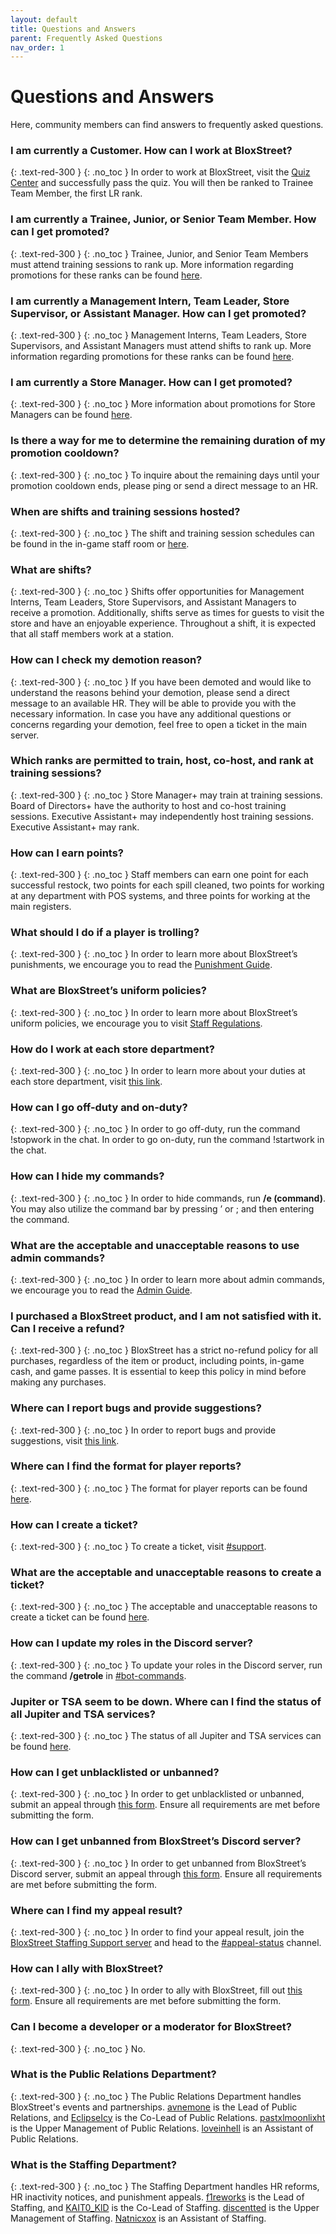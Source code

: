 ```yaml
---
layout: default
title: Questions and Answers
parent: Frequently Asked Questions
nav_order: 1
---
```


# Questions and Answers

Here, community members can find answers to frequently asked questions.

### I am currently a Customer. How can I work at BloxStreet?
{: .text-red-300 }
{: .no_toc }
In order to work at BloxStreet, visit the [Quiz Center](https://www.roblox.com/games/652098479/Quiz-Center) and successfully pass the quiz. You will then be ranked to Trainee Team Member, the first LR rank.

### I am currently a Trainee, Junior, or Senior Team Member. How can I get promoted?
{: .text-red-300 }
{: .no_toc }
Trainee, Junior, and Senior Team Members must attend training sessions to rank up. More information regarding promotions for these ranks can be found [here](https://support.bloxstreet.store/staff-information/staff-promotions.html#trainee-team-member-senior-team-member).

### I am currently a Management Intern, Team Leader, Store Supervisor, or Assistant Manager. How can I get promoted?
{: .text-red-300 }
{: .no_toc }
Management Interns, Team Leaders, Store Supervisors, and Assistant Managers must attend shifts to rank up. More information regarding promotions for these ranks can be found [here](https://support.bloxstreet.store/staff-information/staff-promotions.html#management-intern-assistant-manager).

### I am currently a Store Manager. How can I get promoted?
{: .text-red-300 }
{: .no_toc }
More information about promotions for Store Managers can be found [here](https://support.bloxstreet.store/staff-information/staff-promotions.html#store-manager-store-executive).

### Is there a way for me to determine the remaining duration of my promotion cooldown?
{: .text-red-300 }
{: .no_toc }
To inquire about the remaining days until your promotion cooldown ends, please ping or send a direct message to an HR.

### When are shifts and training sessions hosted? 
{: .text-red-300 }
{: .no_toc }
The shift and training session schedules can be found in the in-game staff room or [here](https://discord.com/channels/323081832071561216/600732254502780928/1133663091784159253).

### What are shifts?
{: .text-red-300 }
{: .no_toc }
Shifts offer opportunities for Management Interns, Team Leaders, Store Supervisors, and Assistant Managers to receive a promotion. Additionally, shifts serve as times for guests to visit the store and have an enjoyable experience. Throughout a shift, it is expected that all staff members work at a station.

### How can I check my demotion reason?
{: .text-red-300 }
{: .no_toc }
If you have been demoted and would like to understand the reasons behind your demotion, please send a direct message to an available HR. They will be able to provide you with the necessary information. In case you have any additional questions or concerns regarding your demotion, feel free to open a ticket in the main server.

### Which ranks are permitted to train, host, co-host, and rank at training sessions? 
{: .text-red-300 }
{: .no_toc }
Store Manager+ may train at training sessions. Board of Directors+ have the authority to host and co-host training sessions. Executive Assistant+ may independently host training sessions. Executive Assistant+ may rank.

### How can I earn points? 
{: .text-red-300 }
{: .no_toc }
Staff members can earn one point for each successful restock, two points for each spill cleaned, two points for working at any department with POS systems, and three points for working at the main registers.

### What should I do if a player is trolling?
{: .text-red-300 }
{: .no_toc }
In order to learn more about BloxStreet’s punishments, we encourage you to read the [Punishment Guide](https://support.bloxstreet.store/guides/punishment-guide.html).

### What are BloxStreet’s uniform policies?
{: .text-red-300 }
{: .no_toc }
In order to learn more about BloxStreet’s uniform policies, we encourage you to visit [Staff Regulations](https://support.bloxstreet.store/staff-information/staff-regulations.html).

### How do I work at each store department?
{: .text-red-300 }
{: .no_toc }
In order to learn more about your duties at each store department, visit [this link](https://support.bloxstreet.store/staff-information/store-jobs.html#store-departments).

### How can I go off-duty and on-duty?
{: .text-red-300 }
{: .no_toc }
In order to go off-duty, run the command !stopwork in the chat. In order to go on-duty, run the command !startwork in the chat.

### How can I hide my commands?
{: .text-red-300 }
{: .no_toc }
In order to hide commands, run **/e (command)**. You may also utilize the command bar by pressing ’ or ; and then entering the command. 

### What are the acceptable and unacceptable reasons to use admin commands?
{: .text-red-300 }
{: .no_toc }
In order to learn more about admin commands, we encourage you to read the [Admin Guide](https://support.bloxstreet.store/guides/admin-guide.html).

### I purchased a BloxStreet product, and I am not satisfied with it. Can I receive a refund?
{: .text-red-300 }
{: .no_toc }
BloxStreet has a strict no-refund policy for all purchases, regardless of the item or product, including points, in-game cash, and game passes. It is essential to keep this policy in mind before making any purchases.

### Where can I report bugs and provide suggestions? 
{: .text-red-300 }
{: .no_toc }
In order to report bugs and provide suggestions, visit [this link](https://discord.com/channels/323081832071561216/1122229192520638514).

### Where can I find the format for player reports?
{: .text-red-300 }
{: .no_toc }
The format for player reports can be found [here](https://support.bloxstreet.store/tickets/player-report-format.html).

### How can I create a ticket?
{: .text-red-300 }
{: .no_toc }
To create a ticket, visit [#support](https://discord.com/channels/323081832071561216/1111320732903952478).

### What are the acceptable and unacceptable reasons to create a ticket?
{: .text-red-300 }
{: .no_toc }
The acceptable and unacceptable reasons to create a ticket can be found [here](https://support.bloxstreet.store/tickets/ticket-creation-reasons.html).

### How can I update my roles in the Discord server?
{: .text-red-300 }
{: .no_toc }
To update your roles in the Discord server, run the command **/getrole** in [#bot-commands](https://discord.com/channels/323081832071561216/600727310890565644).

### Jupiter or TSA seem to be down. Where can I find the status of all Jupiter and TSA services?
{: .text-red-300 }
{: .no_toc }
The status of all Jupiter and TSA services can be found [here](https://status.bloxstreet.store/).

### How can I get unblacklisted or unbanned?
{: .text-red-300 }
{: .no_toc }
In order to get unblacklisted or unbanned, submit an appeal through [this form](https://bit.ly/blacklistbanappeals). Ensure all requirements are met before submitting the form.

### How can I get unbanned from BloxStreet’s Discord server? 
{: .text-red-300 }
{: .no_toc }
In order to get unbanned from BloxStreet’s Discord server, submit an appeal through [this form](https://bit.ly/discordbanappeals). Ensure all requirements are met before submitting the form. 

### Where can I find my appeal result?
{: .text-red-300 }
{: .no_toc }
In order to find your appeal result, join the [BloxStreet Staffing Support server](https://discord.gg/mCT4BxCcuk) and head to the [#appeal-status](https://discord.com/channels/952320451827347537/952325607251902494) channel.

### How can I ally with BloxStreet? 
{: .text-red-300 }
{: .no_toc }
In order to ally with BloxStreet, fill out [this form](https://bit.ly/bloxstreetallianceapplication). Ensure all requirements are met before submitting the form. 

### Can I become a developer or a moderator for BloxStreet?
{: .text-red-300 }
{: .no_toc }
No.

### What is the Public Relations Department?
{: .text-red-300 }
{: .no_toc }
The Public Relations Department handles BloxStreet's events and partnerships. [avnemone](https://www.roblox.com/users/293019760/profile) is the Lead of Public Relations, and [EclipseIcy](https://www.roblox.com/users/1247632079/profile) is the Co-Lead of Public Relations. [pastxlmoonlixht](https://www.roblox.com/users/393587085/profile) is the Upper Management of Public Relations. [loveinheIl](https://www.roblox.com/users/1599452692/profile) is an Assistant of Public Relations.

### What is the Staffing Department?  
{: .text-red-300 }
{: .no_toc }
The Staffing Department handles HR reforms, HR inactivity notices, and punishment appeals. [f1reworks](https://www.roblox.com/users/842838904/profile) is the Lead of Staffing, and [KAIT0_KlD](https://www.roblox.com/users/1992149839/profile) is the Co-Lead of Staffing. [discentted](https://www.roblox.com/users/84690789/profile) is the Upper Management of Staffing. [Natnicxox](https://www.roblox.com/users/2373196423/profile) is an Assistant of Staffing.
